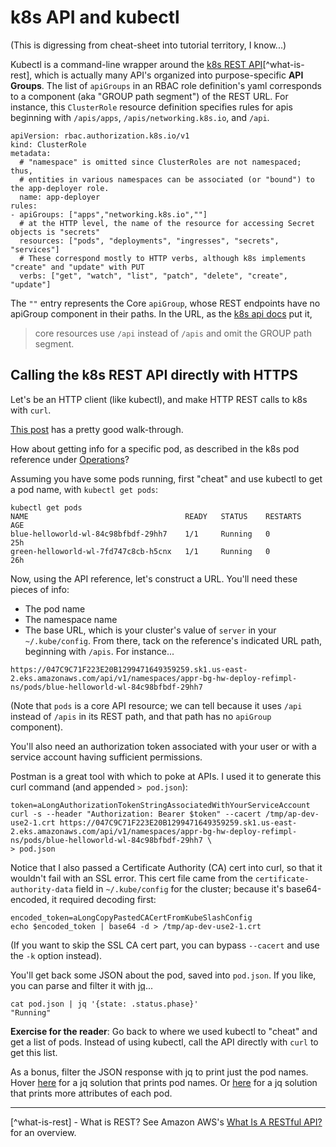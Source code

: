 # k8s API and kubectl

(This is digressing from cheat-sheet into tutorial territory, I know...)

Kubectl is a command-line wrapper around the [k8s REST API](https://kubernetes.io/docs/reference/kubernetes-api/)[^what-is-rest], which is actually many API's organized into purpose-specific **API Groups**.  The list of `apiGroups` in an RBAC role definition's yaml corresponds to a component (aka "GROUP path segment") of the REST URL.  For instance, this `ClusterRole` resource definition specifies rules for apis beginning with `/apis/apps`, `/apis/networking.k8s.io`, and `/api`.

```
apiVersion: rbac.authorization.k8s.io/v1
kind: ClusterRole
metadata:
  # "namespace" is omitted since ClusterRoles are not namespaced; thus,
  # entities in various namespaces can be associated (or "bound") to the app-deployer role.
  name: app-deployer
rules:
- apiGroups: ["apps","networking.k8s.io",""]
  # at the HTTP level, the name of the resource for accessing Secret objects is "secrets"
  resources: ["pods", "deployments", "ingresses", "secrets", "services"]
  # These correspond mostly to HTTP verbs, although k8s implements "create" and "update" with PUT
  verbs: ["get", "watch", "list", "patch", "delete", "create", "update"]
```
The `""` entry represents the Core `apiGroup`, whose REST endpoints have no apiGroup component in their paths.  In the URL, as the [k8s api docs]("https://kubernetes.io/docs/reference/using-api/api-concepts/") put it,
> core resources use `/api` instead of `/apis` and omit the GROUP path segment.

## Calling the k8s REST API directly with HTTPS
Let's be an HTTP client (like kubectl), and make HTTP REST calls to k8s with `curl`.

[This post](https://iximiuz.com/en/posts/kubernetes-api-call-simple-http-client/) has a pretty good walk-through.

How about getting info for a specific pod, as described in the k8s pod reference under [Operations](https://kubernetes.io/docs/reference/kubernetes-api/workload-resources/pod-v1/#Operations)?

Assuming you have some pods running, first "cheat" and use kubectl to get a pod name, with `kubectl get pods`:
```
kubectl get pods
NAME                                   READY   STATUS    RESTARTS   AGE
blue-helloworld-wl-84c98bfbdf-29hh7    1/1     Running   0          25h
green-helloworld-wl-7fd747c8cb-h5cnx   1/1     Running   0          26h
```

Now, using the API reference, let's construct a URL.  You'll need these pieces of info:
- The pod name
- The namespace name
- The base URL, which is your cluster's value of `server` in your `~/.kube/config`.  From there, tack on the reference's indicated URL path, beginning with `/apis`.  For instance...
```
https://047C9C71F223E20B1299471649359259.sk1.us-east-2.eks.amazonaws.com/api/v1/namespaces/appr-bg-hw-deploy-refimpl-ns/pods/blue-helloworld-wl-84c98bfbdf-29hh7
```
(Note that `pods` is a core API resource; we can tell because it uses `/api` instead of `/apis` in its REST path, and that path has no `apiGroup` component).

You'll also need an authorization token associated with your user or with a service account having sufficient permissions.

Postman is a great tool with which to poke at APIs.  I used it to generate this curl command (and appended `> pod.json`):
```
token=aLongAuthorizationTokenStringAssociatedWithYourServiceAccount
curl -s --header "Authorization: Bearer $token" --cacert /tmp/ap-dev-use2-1.crt https://047C9C71F223E20B1299471649359259.sk1.us-east-2.eks.amazonaws.com/api/v1/namespaces/appr-bg-hw-deploy-refimpl-ns/pods/blue-helloworld-wl-84c98bfbdf-29hh7 \
> pod.json
```

Notice that I also passed a Certificate Authority (CA) cert into curl, so that it wouldn't fail with an SSL error.  This cert file came from the `certificate-authority-data` field in `~/.kube/config` for the cluster; because it's base64-encoded, it required decoding first:

```
encoded_token=aLongCopyPastedCACertFromKubeSlashConfig
echo $encoded_token | base64 -d > /tmp/ap-dev-use2-1.crt
```

(If you want to skip the SSL CA cert part, you can bypass `--cacert` and use the `-k` option instead).

You'll get back some JSON about the pod, saved into `pod.json`.  If you like, you can parse and filter it with [jq](https://jqlang.github.io/jq/tutorial)...
```
cat pod.json | jq '{state: .status.phase}'
"Running"
```

**Exercise for the reader**: Go back to where we used kubectl to "cheat" and get a list of pods.  Instead of using kubectl, call the API directly with `curl` to get this list.

As a bonus, filter the JSON response with jq to print just the pod names.  Hover [here](doesnotexist.jpg, "cat pods.json| jq '.items[].metadata.name'") for a jq solution that prints pod names. Or [here](doesnotexist.jpg, "cat pods.json| jq '.items[] | {name: .metadata.name, state: .status.phase}'") for a jq solution that prints more attributes of each pod.

---
[^what-is-rest] - What is REST?  See Amazon AWS's [What Is A RESTful API?](https://aws.amazon.com/what-is/restful-api/) for an overview.
